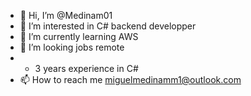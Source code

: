 - 👋 Hi, I’m @Medinam01
- 👀 I’m interested in C# backend developper
- 🌱 I’m currently learning AWS
- 💞️ I’m looking jobs remote
- + 3 years experience in C# 
- 📫 How to reach me miguelmedinamm1@outlook.com 

<!---
Medinam01/Medinam01 is a ✨ special ✨ repository because its `README.md` (this file) appears on your GitHub profile.
You can click the Preview link to take a look at your changes.
--->
